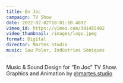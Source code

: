 ```yaml
---
title: En Joc
campaign: TV Show
date: 2022-02-02T18:01:10.489Z
vimeo_id: https://vimeo.com/341455902
video_thumbnail: /images/logo.jpeg
format: Digital
director: Martes Studio
music: Sau Poler, Indústries Sòniques
---
```

Music & Sound Design for “En Joc” TV Show.\
Graphics and Animation by [@martes.studio](https://www.instagram.com/martes.studio/)